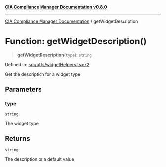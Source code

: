 [**CIA Compliance Manager Documentation v0.8.0**](../README.md)

***

[CIA Compliance Manager Documentation](../globals.md) / getWidgetDescription

# Function: getWidgetDescription()

> **getWidgetDescription**(`type`): `string`

Defined in: [src/utils/widgetHelpers.tsx:72](https://github.com/Hack23/cia-compliance-manager/blob/fa2f95f029cdcd192b3882a37d0d34753edcd349/src/utils/widgetHelpers.tsx#L72)

Get the description for a widget type

## Parameters

### type

`string`

The widget type

## Returns

`string`

The description or a default value

